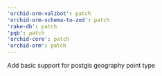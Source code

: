```yaml
---
'orchid-orm-valibot': patch
'orchid-orm-schema-to-zod': patch
'rake-db': patch
'pqb': patch
'orchid-core': patch
'orchid-orm': patch
---
```


Add basic support for postgis geography point type
